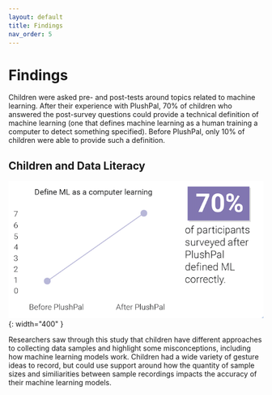 ```yaml
---
layout: default
title: Findings
nav_order: 5
---
```



# Findings

Children were asked pre- and post-tests around topics related to machine learning. After their experience with PlushPal, 70% of children who answered the post-survey questions could provide a technical definition of machine learning (one that defines machine learning as a human training a computer to detect something specified). Before PlushPal, only 10% of children were able to provide such a definition. 

## Children and Data Literacy

![data literacy](/img/data-literacy.png){: width="400" }

Researchers saw through this study that children have different approaches to collecting data samples and highlight some misconceptions, including how machine learning models work. Children had a wide variety of gesture ideas to record, but could use support around how the quantity of sample sizes and similiarities between sample recordings impacts the accuracy of their machine learning models. 
